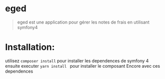 # eged
> eged est une application pour gérer les notes de frais en utilisant symfony4
# Installation:
utilisez `composer install` pour installer les dependences de symfony 4 
ensuite executer `yarn install ` pour installer le composant Encore avec ces dependences 
